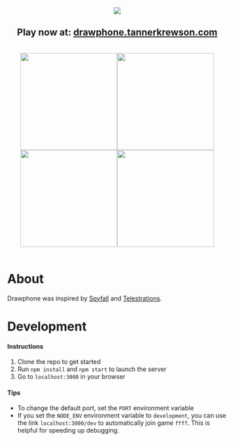 <div align="center">
  <img src="http://i.imgur.com/detQDdM.png"/>
  <br>
  <h2>
    Play now at: <a href="http://drawphone.tannerkrewson.com/">drawphone.tannerkrewson.com</a>
  </h2>
  <br>
  <img src="https://i.imgur.com/RA5HwjB.png" width="222"/><img src="https://i.imgur.com/JgFvlRb.png" width="222"/><img src="https://i.imgur.com/nVdQccl.png" width="222"/><img src="https://i.imgur.com/VlfnAvL.png" width="222"/>
</div>
<br>

# About

Drawphone was inspired by [Spyfall](https://github.com/evanbrumley/spyfall) and [Telestrations](http://telestrations.com/).

# Development

#### Instructions

1. Clone the repo to get started
2. Run `npm install` and `npm start` to launch the server
3. Go to `localhost:3000` in your browser

#### Tips

-   To change the default port, set the `PORT` environment variable
-   If you set the `NODE_ENV` environment variable to `development`, you can use the link `localhost:3000/dev` to automatically join game `ffff`. This is helpful for speeding up debugging.
